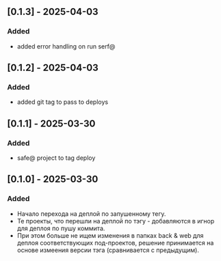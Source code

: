 ## [0.1.3] - 2025-04-03
### Added
- added error handling on run serf@

## [0.1.2] - 2025-04-03
### Added
- added git tag to pass to deploys

## [0.1.1] - 2025-03-30
### Added
- safe@ project to tag deploy

## [0.1.0] - 2025-03-30
### Added
- Начало перехода на деплой по запушенному тегу.
- Те проекты, что перешли на деплой по тэгу - добавляются в игнор для деплоя по пушу коммита.
- При этом больше не ищем изменения в папках back & web для деплоя соответствующих под-проектов, решение принимается на основе измеения версии тэга (сравнивается с предыдущим).